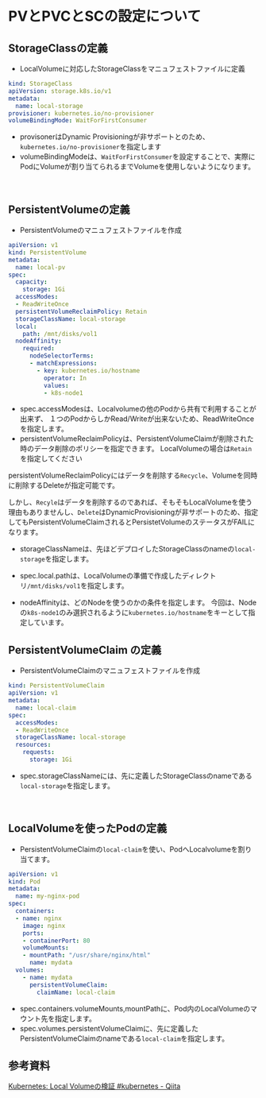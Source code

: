 # PVとPVCとSCの設定について


## StorageClassの定義

+ LocalVolumeに対応したStorageClassをマニュフェストファイルに定義

```yaml:sc.yml
kind: StorageClass
apiVersion: storage.k8s.io/v1
metadata:
  name: local-storage
provisioner: kubernetes.io/no-provisioner
volumeBindingMode: WaitForFirstConsumer
```

+ provisonerはDynamic Provisioningが非サポートとのため、`kubernetes.io/no-provisioner`を指定します
+ volumeBindingModeは、`WaitForFirstConsumer`を設定することで、実際にPodにVolumeが割り当てられるまでVolumeを使用しないようになります。

<br>

## PersistentVolumeの定義

 + PersistentVolumeのマニュフェストファイルを作成

```yaml:pv.yml
apiVersion: v1
kind: PersistentVolume
metadata:
  name: local-pv
spec:
  capacity:
    storage: 1Gi
  accessModes:
  - ReadWriteOnce
  persistentVolumeReclaimPolicy: Retain
  storageClassName: local-storage
  local:
    path: /mnt/disks/vol1
  nodeAffinity:
    required:
      nodeSelectorTerms:
      - matchExpressions:
        - key: kubernetes.io/hostname
          operator: In
          values:
          - k8s-node1
```

+ spec.accessModesは、Localvolumeの他のPodから共有で利用することが出来ず、
  １つのPodからしかRead/Writeが出来ないため、ReadWriteOnceを指定します。
+ persistentVolumeReclaimPolicyは、PersistentVolumeClaimが削除された時のデータ削除のポリシーを指定できます。
LocalVolumeの場合は`Retain`を指定してください

persistentVolumeReclaimPolicyにはデータを削除する`Recycle`、Volumeを同時に削除するDeleteが指定可能です。

しかし、`Recyle`はデータを削除するのであれば、そもそもLocalVolumeを使う理由もありませんし、`Delete`はDynamicProvisioningが非サポートのため、指定してもPersistentVolumeClaimされるとPersistetVolumeのステータスがFAILになります。

+ storageClassNameは、先ほどデプロイしたStorageClassのnameの`local-storage`を指定します。

+ spec.local.pathは、LocalVolumeの準備で作成したディレクトリ`/mnt/disks/vol1`を指定します。

+ nodeAffinityは、どのNodeを使うのかの条件を指定します。
  今回は、Nodeの`k8s-node1`のみ選択されるように`kubernetes.io/hostname`をキーとして指定しています。
  

## PersistentVolumeClaim の定義

 + PersistentVolumeClaimのマニュフェストファイルを作成
 
```yaml:pvc.yml
kind: PersistentVolumeClaim
apiVersion: v1
metadata:
  name: local-claim
spec:
  accessModes:
  - ReadWriteOnce
  storageClassName: local-storage
  resources:
    requests:
      storage: 1Gi
```

+ spec.storageClassNameには、先に定義したStorageClassのnameである`local-storage`を指定します。

<br>

## LocalVolumeを使ったPodの定義

+ PersistentVolumeClaimの`local-claim`を使い、PodへLocalvolumeを割り当てます。

```yaml:pod.yml
apiVersion: v1
kind: Pod
metadata:
  name: my-nginx-pod
spec:
  containers:
  - name: nginx
    image: nginx
    ports:
    - containerPort: 80
    volumeMounts:
    - mountPath: "/usr/share/nginx/html"
      name: mydata
  volumes:
    - name: mydata
      persistentVolumeClaim:
        claimName: local-claim
```


+ spec.containers.volumeMounts,mountPathに、Pod内のLocalVolumeのマウント先を指定します。
+ spec.volumes.persistentVolumeClaimに、先に定義したPersistentVolumeClaimのnameである`local-claim`を指定します。




## 参考資料

[Kubernetes: Local Volumeの検証 #kubernetes - Qiita](https://qiita.com/ysakashita/items/67a452e76260b1211920)